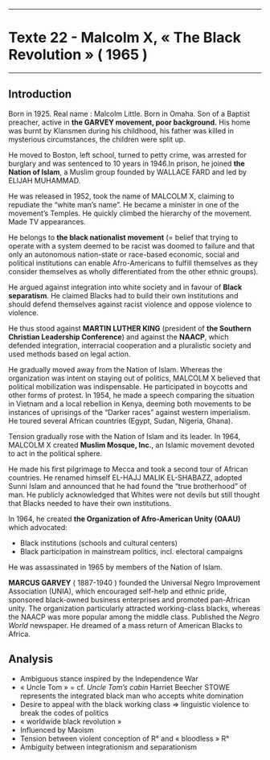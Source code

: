 ***
# Texte 22 - Malcolm X, « The Black Revolution » ( 1965 )
***
## Introduction 

Born in 1925. Real name : Malcolm Little. Born in Omaha. Son of a Baptist preacher, active in **the GARVEY movement, poor background.** His home was burnt by Klansmen during his childhood, his father was killed in mysterious circumstances, the children were split up.

He moved to Boston, left school, turned to petty crime, was arrested for burglary and was sentenced to 10 years in 1946.In prison, he joined **the** **Nation of Islam**, a Muslim group founded by WALLACE FARD and led by ELIJAH MUHAMMAD.

He was released in 1952, took the name of MALCOLM X, claiming to repudiate the “white man’s name”. He became a minister in one of the movement’s Temples. He quickly climbed the hierarchy of the movement. Made TV appearances.

He belongs to **the black nationalist movement** (= belief that trying to operate with a system deemed to be racist was doomed to failure and that only an autonomous nation-state or race-based economic, social and political institutions can enable Afro-Americans to fulfill themselves as they consider themselves as wholly differentiated from the other ethnic groups).

He argued against integration into white society and in favour of **Black separatism**. He claimed Blacks had to build their own institutions and should defend themselves against racist violence and oppose violence to violence.

He thus stood against **MARTIN LUTHER KING** (president of **the Southern Christian Leadership Conference**) and against the **NAACP**, which defended integration, interracial cooperation and a pluralistic society and used methods based on legal action.

He gradually moved away from the Nation of Islam. Whereas the organization was intent on staying out of politics, MALCOLM X believed that political mobilization was indispensable. He participated in boycotts and other forms of protest. In 1954, he made a speech comparing the situation in Vietnam and a local rebellion in Kenya, deeming both movements to be instances of uprisings of the “Darker races” against western imperialism. He toured several African countries (Egypt, Sudan, Nigeria, Ghana).

Tension gradually rose with the Nation of Islam and its leader. In 1964, MALCOLM X created **Muslim Mosque, Inc.**, an Islamic movement devoted to act in the political sphere.

He made his first pilgrimage to Mecca and took a second tour of African countries. He renamed himself EL-HAJJ MALIK EL-SHABAZZ, adopted Sunni Islam and announced that he had found the “true brotherhood” of man. He publicly acknowledged that Whites were not devils but still thought that Blacks needed to have their own institutions.

In 1964, he created **the Organization of Afro-American Unity (OAAU)** which advocated:
- Black institutions (schools and cultural centers)
- Black participation in mainstream politics, incl. electoral campaigns

He was assassinated in 1965 by members of the Nation of Islam.

**MARCUS GARVEY** ( 1887-1940 ) founded the Universal Negro Improvement Association (UNIA), which encouraged self-help and ethnic pride, sponsored black-owned business enterprises and promoted pan-African unity. The organization particularly attracted working-class blacks, whereas the NAACP was more popular among the middle class. Published the _Negro World_ newspaper. He dreamed of a mass return of American Blacks to Africa.
## Analysis 

- Ambiguous stance inspired by the Independence War 
- « Uncle Tom » = cf. *Uncle Tom’s cabin* Harriet Beecher STOWE represents the integrated black man who accepts white domination 
- Desire to appeal with the black working class ⇒ linguistic violence to break the codes of politics 
- « worldwide black revolution » 
- Influenced by Maoism 
- Tension between violent conception of R° and « bloodless » R° 
- Ambiguity between integrationism and separationism 


